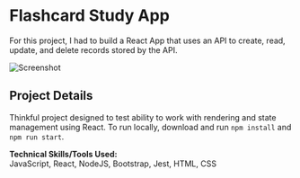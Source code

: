 # Flashcard Study App

For this project, I had to build a React App that uses an API to create, read, update, and delete records stored by the API. 

![Screenshot]("./flashCards.jpg")

## Project Details

Thinkful project designed to test ability to work with rendering and state management using React. To run locally, download and run ```npm install``` and ```npm run start```. 

**Technical Skills/Tools Used:**  
JavaScript, React, NodeJS, Bootstrap, Jest, HTML, CSS
